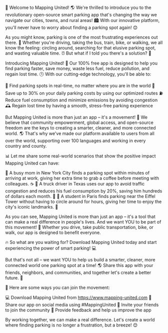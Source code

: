 🚀 Welcome to Mapping United! 🌎 We're thrilled to introduce you to the revolutionary open-source smart parking app that's changing the way we navigate our cities, towns, and rural areas! 🏙️ With our innovative platform, you'll never have to worry about finding a parking spot again! 😊

As you might know, parking is one of the most frustrating experiences out there. 🚗 Whether you're driving, taking the bus, train, bike, or walking, we all know the feeling: circling around, searching for that elusive parking spot, and wasting valuable time. ⏰ But what if I told you there's a solution? 🤔

Introducing Mapping United! 👋 Our 100% free app is designed to help you find parking faster, save money, waste less fuel, reduce pollution, and regain lost time. 🕒️ With our cutting-edge technology, you'll be able to:

📍 Find parking spots in real-time, no matter where you are in the world
💸 Save up to 30% on your daily parking costs by using our optimized routes
⛽️ Reduce fuel consumption and minimize emissions by avoiding congestion
🕰️ Regain lost time by having a smooth, stress-free parking experience

But Mapping United is more than just an app – it's a movement! 🌟 We believe that community empowerment, global access, and open-source freedom are the keys to creating a smarter, cleaner, and more connected world. 🌎 That's why we've made our platform available to users from all over the world, supporting over 100 languages and working in every country and county.

📊 Let me share some real-world scenarios that show the positive impact Mapping United can have:

💼 A busy mom in New York City finds a parking spot within minutes of arriving at work, giving her extra time to grab a coffee before meeting with colleagues. ☕️
🚗 A truck driver in Texas uses our app to avoid traffic congestion and reduces his fuel consumption by 20%, saving him hundreds of dollars each month. 💸
🚌 A student in Paris finds parking near the Eiffel Tower without having to circle around for hours, giving her time to enjoy the city's iconic landmarks. 🗼️

As you can see, Mapping United is more than just an app – it's a tool that can make a real difference in people's lives. And we want YOU to be part of this movement! 🌟 Whether you drive, take public transportation, bike, or walk, our app is designed to benefit everyone.

🔥 So what are you waiting for? Download Mapping United today and start experiencing the power of smart parking! 💻

But that's not all – we want YOU to help us build a smarter, cleaner, more connected world one parking spot at a time! 🌎 Share this app with your friends, neighbors, and communities, and together let's create a better future. 🌟

📲 Here are some ways you can join the movement:

💻 Download Mapping United from https://www.mapping-united.com
🤝 Share our app on social media using #MappingUnited
👥 Invite your friends to join the community
💬 Provide feedback and help us improve the app

By working together, we can make a real difference. Let's create a world where finding parking is no longer a frustration, but a breeze! 😊